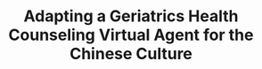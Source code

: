 ---
name: "Adapting A Geriatrics Health Counseling Virtual"
title: "Adapting a Geriatrics Health Counseling Virtual Agent for the Chinese Culture"
project: null
event: "Intelligent Virtual Agents conference (IVA)"
authors:
- name: "Zhang, Z."
- name: "Trinh, H."
- name: "Chen, Q."
- name: "Bickmore, T."
year: 2015
resources:
- name: "IVA15 China"
  src: "IVA15.China.pdf"
external_url: null
draft: false 
headless: true
---